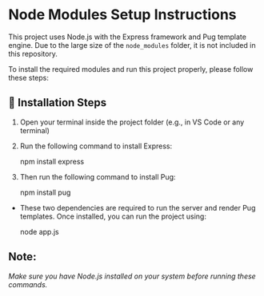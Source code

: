 # Node Modules Setup Instructions

This project uses Node.js with the Express framework and Pug template engine. Due to the large size of the `node_modules` folder, it is not included in this repository.

To install the required modules and run this project properly, please follow these steps:

## 🔧 Installation Steps

1. Open your terminal inside the project folder (e.g., in VS Code or any terminal)
2. Run the following command to install Express:
   
   npm install express
   
4. Then run the following command to install Pug:

   
   npm install pug


- These two dependencies are required to run the server and render Pug templates. Once installed, you can run the project using:

   node app.js

## Note:
*Make sure you have Node.js installed on your system before running these commands.*



